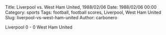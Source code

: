 Title: Liverpool vs. West Ham United, 1988/02/06
Date: 1988/02/06 00:00
Category: sports
Tags: football, football scores, Liverpool, West Ham United
Slug: liverpool-vs-west-ham-united
Author: carbonero


Liverpool 0 - 0 West Ham United
